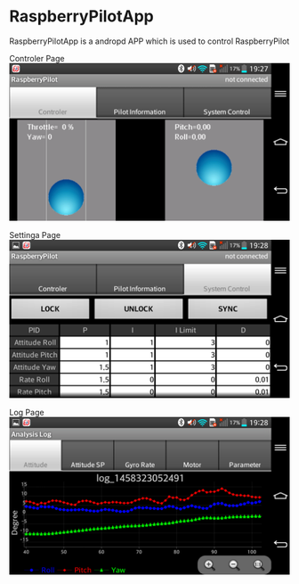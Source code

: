 # RaspberryPilotApp
RaspberryPilotApp is a andropd APP which is used to control RaspberryPilot

Controler Page
![alt tag](https://github.com/jellyice1986/photo/blob/master/Control%20Panel.png)

Settinga Page
![alt tag](https://github.com/jellyice1986/photo/blob/master/system%20control%20page.png)

Log Page
![alt tag](https://github.com/jellyice1986/photo/blob/master/Log%20panel.png)
